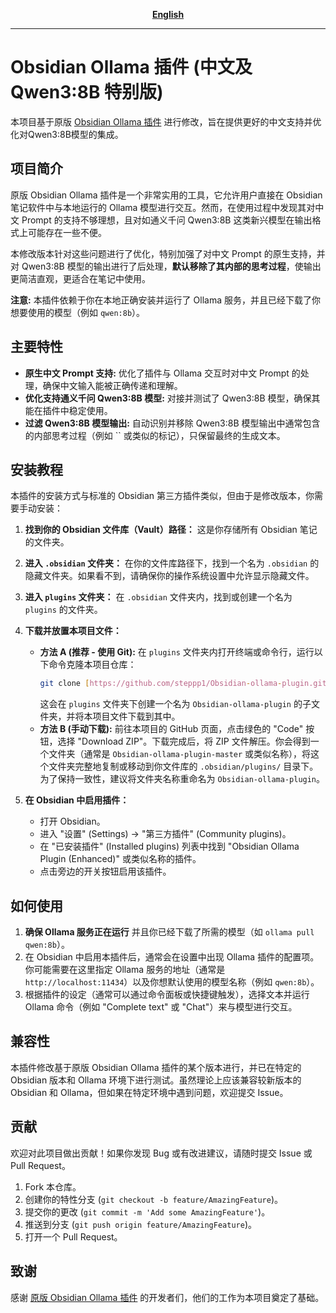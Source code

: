 <div align="center">

[**English**](README.md)

</div>

---

# Obsidian Ollama 插件 (中文及Qwen3:8B 特别版)

本项目基于原版 [Obsidian Ollama 插件](https://github.com/your-original-plugin-repo-link) 进行修改，旨在提供更好的中文支持并优化对Qwen3:8B模型的集成。

## 项目简介

原版 Obsidian Ollama 插件是一个非常实用的工具，它允许用户直接在 Obsidian 笔记软件中与本地运行的 Ollama 模型进行交互。然而，在使用过程中发现其对中文 Prompt 的支持不够理想，且对如通义千问 Qwen3:8B 这类新兴模型在输出格式上可能存在一些不便。

本修改版本针对这些问题进行了优化，特别加强了对中文 Prompt 的原生支持，并对 Qwen3:8B 模型的输出进行了后处理，**默认移除了其内部的思考过程**，使输出更简洁直观，更适合在笔记中使用。

**注意:** 本插件依赖于你在本地正确安装并运行了 Ollama 服务，并且已经下载了你想要使用的模型（例如 `qwen:8b`）。

## 主要特性

* **原生中文 Prompt 支持:** 优化了插件与 Ollama 交互时对中文 Prompt 的处理，确保中文输入能被正确传递和理解。
* **优化支持通义千问 Qwen3:8B 模型:** 对接并测试了 Qwen3:8B 模型，确保其能在插件中稳定使用。
* **过滤 Qwen3:8B 模型输出:** 自动识别并移除 Qwen3:8B 模型输出中通常包含的内部思考过程（例如 `` 或类似的标记），只保留最终的生成文本。

## 安装教程

本插件的安装方式与标准的 Obsidian 第三方插件类似，但由于是修改版本，你需要手动安装：

1.  **找到你的 Obsidian 文件库（Vault）路径：** 这是你存储所有 Obsidian 笔记的文件夹。
2.  **进入 `.obsidian` 文件夹：** 在你的文件库路径下，找到一个名为 `.obsidian` 的隐藏文件夹。如果看不到，请确保你的操作系统设置中允许显示隐藏文件。
3.  **进入 `plugins` 文件夹：** 在 `.obsidian` 文件夹内，找到或创建一个名为 `plugins` 的文件夹。
4.  **下载并放置本项目文件：**
    * **方法 A (推荐 - 使用 Git):** 在 `plugins` 文件夹内打开终端或命令行，运行以下命令克隆本项目仓库：
        ```bash
        git clone [https://github.com/steppp1/Obsidian-ollama-plugin.git](https://github.com/steppp1/Obsidian-ollama-plugin.git)
        ```
        这会在 `plugins` 文件夹下创建一个名为 `Obsidian-ollama-plugin` 的子文件夹，并将本项目文件下载到其中。
    * **方法 B (手动下载):** 前往本项目的 GitHub 页面，点击绿色的 "Code" 按钮，选择 "Download ZIP"。下载完成后，将 ZIP 文件解压。你会得到一个文件夹（通常是 `Obsidian-ollama-plugin-master` 或类似名称），将这个文件夹完整地复制或移动到你文件库的 `.obsidian/plugins/` 目录下。为了保持一致性，建议将文件夹名称重命名为 `Obsidian-ollama-plugin`。

5.  **在 Obsidian 中启用插件：**
    
    * 打开 Obsidian。
    * 进入 "设置" (Settings) -> "第三方插件" (Community plugins)。
    * 在 "已安装插件" (Installed plugins) 列表中找到 "Obsidian Ollama Plugin (Enhanced)" 或类似名称的插件。
    * 点击旁边的开关按钮启用该插件。

## 如何使用

1.  **确保 Ollama 服务正在运行** 并且你已经下载了所需的模型（如 `ollama pull qwen:8b`）。
2.  在 Obsidian 中启用本插件后，通常会在设置中出现 Ollama 插件的配置项。你可能需要在这里指定 Ollama 服务的地址（通常是 `http://localhost:11434`）以及你想默认使用的模型名称（例如 `qwen:8b`）。
3.  根据插件的设定（通常可以通过命令面板或快捷键触发），选择文本并运行 Ollama 命令（例如 "Complete text" 或 "Chat"）来与模型进行交互。

## 兼容性

本插件修改基于原版 Obsidian Ollama 插件的某个版本进行，并已在特定的 Obsidian 版本和 Ollama 环境下进行测试。虽然理论上应该兼容较新版本的 Obsidian 和 Ollama，但如果在特定环境中遇到问题，欢迎提交 Issue。

## 贡献

欢迎对此项目做出贡献！如果你发现 Bug 或有改进建议，请随时提交 Issue 或 Pull Request。

1.  Fork 本仓库。
2.  创建你的特性分支 (`git checkout -b feature/AmazingFeature`)。
3.  提交你的更改 (`git commit -m 'Add some AmazingFeature'`)。
4.  推送到分支 (`git push origin feature/AmazingFeature`)。
5.  打开一个 Pull Request。

## 致谢

感谢 [原版 Obsidian Ollama 插件](https://github.com/hinterdupfinger/obsidian-ollama) 的开发者们，他们的工作为本项目奠定了基础。

